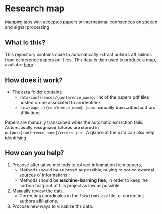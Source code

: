 # Research map
Mapping labs with accepted papers to international conferences on speech and signal processing

## What is this?
This repository contains code to automatically extract authors affiliations from conference papers pdf files.
This data is then used to produce a map, available [here](http://malomn.github.io/map.html).

## How does it work?
- The `data` folder contains:
  - `data/conferences/{conference_name}`: link of the papers pdf files hosted online associated to an identifier
  - `data/papers/{conference_name}.json`: manually transcribed authors affiliations
 
Papers are manually transcribed when the automatic extraction fails.
Automatically recognized failures are stored in `output/{conference_name}/errors.json`.
A glance at the data can also help identifying

## How can you help?
1. Propose alternative methods to extract information from papers,
   - Methods should be as broad as possible, relying or not on external sources of informations ;
   - Methods should be **machine-learning free**, in order to keep the carbon footprint of this project as low as possible.
2. Manually review the data,
   - Correcting coordinates in the `locations.csv` file, or correcting authors affiliations.
3. Propose new ways to visualize the data.

